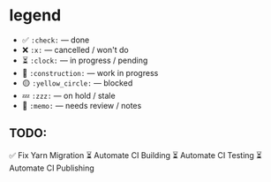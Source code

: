 # legend

- ✅ `:check:` — done
- ❌ `:x:` — cancelled / won't do
- ⏳ `:clock:` — in progress / pending
- 🚧 `:construction:` — work in progress
- 🟡 `:yellow_circle:` — blocked
- 💤 `:zzz:` — on hold / stale
- 📝 `:memo:` — needs review / notes

## TODO:
  ✅ Fix Yarn Migration
  ⏳ Automate CI Building
  ⏳ Automate CI Testing
  ⏳ Automate CI Publishing
